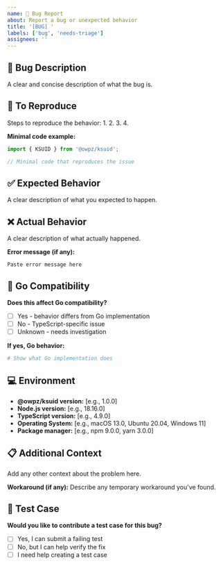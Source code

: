 ```yaml
---
name: 🐛 Bug Report
about: Report a bug or unexpected behavior
title: '[BUG] '
labels: ['bug', 'needs-triage']
assignees: ''
---
```


## 🐛 Bug Description
A clear and concise description of what the bug is.

## 🔄 To Reproduce
Steps to reproduce the behavior:
1. 
2. 
3. 
4. 

**Minimal code example:**
```typescript
import { KSUID } from '@owpz/ksuid';

// Minimal code that reproduces the issue
```

## ✅ Expected Behavior
A clear description of what you expected to happen.

## ❌ Actual Behavior
A clear description of what actually happened.

**Error message (if any):**
```
Paste error message here
```

## 🔧 Go Compatibility
**Does this affect Go compatibility?**
- [ ] Yes - behavior differs from Go implementation
- [ ] No - TypeScript-specific issue
- [ ] Unknown - needs investigation

**If yes, Go behavior:**
```bash
# Show what Go implementation does
```

## 💻 Environment
- **@owpz/ksuid version:** [e.g., 1.0.0]
- **Node.js version:** [e.g., 18.16.0]
- **TypeScript version:** [e.g., 4.9.0]
- **Operating System:** [e.g., macOS 13.0, Ubuntu 20.04, Windows 11]
- **Package manager:** [e.g., npm 9.0.0, yarn 3.0.0]

## 📋 Additional Context
Add any other context about the problem here.

**Workaround (if any):**
Describe any temporary workaround you've found.

## 🧪 Test Case
**Would you like to contribute a test case for this bug?**
- [ ] Yes, I can submit a failing test
- [ ] No, but I can help verify the fix
- [ ] I need help creating a test case
